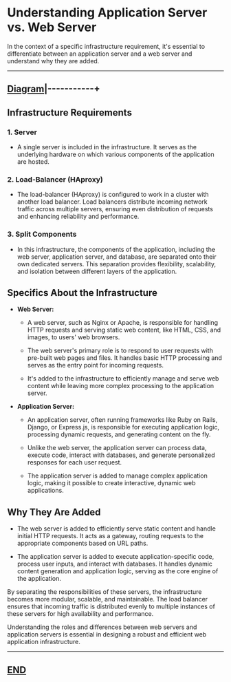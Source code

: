 # Understanding Application Server vs. Web Server

In the context of a specific infrastructure requirement, it's essential to differentiate between an application server and a web server and understand why they are added. 

----
[Diagram](3-scale_up.jpg)|-----------+
----


## Infrastructure Requirements

### 1. Server

- A single server is included in the infrastructure. It serves as the underlying hardware on which various components of the application are hosted.

### 2. Load-Balancer (HAproxy)

- The load-balancer (HAproxy) is configured to work in a cluster with another load balancer. Load balancers distribute incoming network traffic across multiple servers, ensuring even distribution of requests and enhancing reliability and performance.

### 3. Split Components

- In this infrastructure, the components of the application, including the web server, application server, and database, are separated onto their own dedicated servers. This separation provides flexibility, scalability, and isolation between different layers of the application.

## Specifics About the Infrastructure

- **Web Server:**

  - A web server, such as Nginx or Apache, is responsible for handling HTTP requests and serving static web content, like HTML, CSS, and images, to users' web browsers.
  
  - The web server's primary role is to respond to user requests with pre-built web pages and files. It handles basic HTTP processing and serves as the entry point for incoming requests.

  - It's added to the infrastructure to efficiently manage and serve web content while leaving more complex processing to the application server.

- **Application Server:**

  - An application server, often running frameworks like Ruby on Rails, Django, or Express.js, is responsible for executing application logic, processing dynamic requests, and generating content on the fly.
  
  - Unlike the web server, the application server can process data, execute code, interact with databases, and generate personalized responses for each user request.

  - The application server is added to manage complex application logic, making it possible to create interactive, dynamic web applications.

## Why They Are Added

- The web server is added to efficiently serve static content and handle initial HTTP requests. It acts as a gateway, routing requests to the appropriate components based on URL paths.

- The application server is added to execute application-specific code, process user inputs, and interact with databases. It handles dynamic content generation and application logic, serving as the core engine of the application.

By separating the responsibilities of these servers, the infrastructure becomes more modular, scalable, and maintainable. The load balancer ensures that incoming traffic is distributed evenly to multiple instances of these servers for high availability and performance.

Understanding the roles and differences between web servers and application servers is essential in designing a robust and efficient web application infrastructure.


------
[END](TASKS.md)
------
